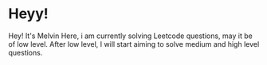 <h1>Heyy!</h1>

Hey! It's Melvin Here, i am currently solving Leetcode questions, may it be of low level. After low level, I will start aiming to solve medium and high level questions.
